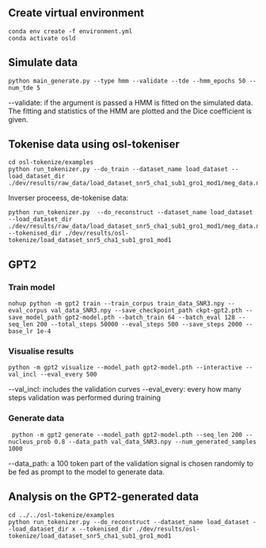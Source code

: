 ## Create virtual environment

```
conda env create -f environment.yml
conda activate osld
```

## Simulate data

```
python main_generate.py --type hmm --validate --tde --hmm_epochs 50 --num_tde 5
```
--validate: if the argument is passed a HMM is fitted on the simulated data. The fitting and statistics of the HMM are plotted and the Dice coefficient is given.

## Tokenise data using osl-tokeniser

```
cd osl-tokenize/examples
python run_tokenizer.py --do_train --dataset_name load_dataset --load_dataset_dir ./dev/results/raw_data/load_dataset_snr5_cha1_sub1_gro1_mod1/meg_data.npy 
```

Inverser proceess, de-tokenise data:
```
python run_tokenizer.py  --do_reconstruct --dataset_name load_dataset --load_dataset_dir ./dev/results/raw_data/load_dataset_snr5_cha1_sub1_gro1_mod1/meg_data.npy --tokenised_dir ./dev/results/osl-tokenize/load_dataset_snr5_cha1_sub1_gro1_mod1
```

## GPT2

### Train model

```
nohup python -m gpt2 train --train_corpus train_data_SNR3.npy --eval_corpus val_data_SNR3.npy --save_checkpoint_path ckpt-gpt2.pth --save_model_path gpt2-model.pth --batch_train 64 --batch_eval 128 --seq_len 200 --total_steps 50000 --eval_steps 500 --save_steps 2000 --base_lr 1e-4
```

### Visualise results
```
python -m gpt2 visualize --model_path gpt2-model.pth --interactive --val_incl --eval_every 500
```
--val_incl: includes the validation curves
--eval_every: every how many steps validation was performed during training


### Generate data
```
 python -m gpt2 generate --model_path gpt2-model.pth --seq_len 200 --nucleus_prob 0.8 --data_path val_data_SNR3.npy --num_generated_samples 1000
```
--data_path: a 100 token part of the validation signal is chosen randomly to be fed as prompt to the model to generate data.

## Analysis on the GPT2-generated data
```
cd ../../osl-tokenize/examples
python run_tokenizer.py --do_reconstruct --dataset_name load_dataset --load_dataset_dir x --tokenised_dir ./dev/results/osl-tokenize/load_dataset_snr5_cha1_sub1_gro1_mod1
```
